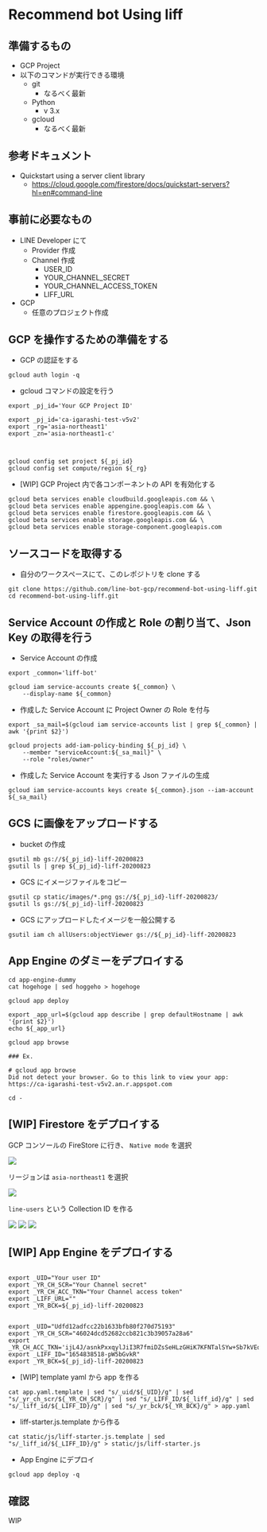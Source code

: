 # Recommend bot Using liff

## 準備するもの

+ GCP Project
+ 以下のコマンドが実行できる環境
  + git
    + なるべく最新
  + Python
    + v 3.x
  + gcloud
    + なるべく最新

## 参考ドキュメント

+ Quickstart using a server client library
  + https://cloud.google.com/firestore/docs/quickstart-servers?hl=en#command-line


## 事前に必要なもの

+ LINE Developer にて
  + Provider 作成
  + Channel 作成
    + USER_ID
    + YOUR_CHANNEL_SECRET
    + YOUR_CHANNEL_ACCESS_TOKEN
    + LIFF_URL
+ GCP
  + 任意のプロジェクト作成


## GCP を操作するための準備をする

+ GCP の認証をする

```
gcloud auth login -q
```

+ gcloud コマンドの設定を行う

```
export _pj_id='Your GCP Project ID'

export _pj_id='ca-igarashi-test-v5v2'
export _rg='asia-northeast1'
export _zn='asia-northeast1-c'



gcloud config set project ${_pj_id}
gcloud config set compute/region ${_rg}
```

+ [WIP] GCP Project 内で各コンポーネントの API を有効化する

```
gcloud beta services enable cloudbuild.googleapis.com && \
gcloud beta services enable appengine.googleapis.com && \
gcloud beta services enable firestore.googleapis.com && \
gcloud beta services enable storage.googleapis.com && \
gcloud beta services enable storage-component.googleapis.com
```

## ソースコードを取得する

+ 自分のワークスペースにて、このレポジトリを clone する

```
git clone https://github.com/line-bot-gcp/recommend-bot-using-liff.git
cd recommend-bot-using-liff.git
```

## Service Account の作成と Role の割り当て、Json Key の取得を行う

+ Service Account の作成

```
export _common='liff-bot'

gcloud iam service-accounts create ${_common} \
    --display-name ${_common}
```

+ 作成した Service Account に Project Owner の Role を付与

```
export _sa_mail=$(gcloud iam service-accounts list | grep ${_common} | awk '{print $2}')

gcloud projects add-iam-policy-binding ${_pj_id} \
    --member "serviceAccount:${_sa_mail}" \
    --role "roles/owner"
```

+ 作成した Service Account を実行する Json ファイルの生成

```
gcloud iam service-accounts keys create ${_common}.json --iam-account ${_sa_mail}
```

## GCS に画像をアップロードする

+ bucket の作成

```
gsutil mb gs://${_pj_id}-liff-20200823
gsutil ls | grep ${_pj_id}-liff-20200823
```

+ GCS にイメージファイルをコピー

```
gsutil cp static/images/*.png gs://${_pj_id}-liff-20200823/
gsutil ls gs://${_pj_id}-liff-20200823
```

+ GCS にアップロードしたイメージを一般公開する

```
gsutil iam ch allUsers:objectViewer gs://${_pj_id}-liff-20200823
```

## App Engine のダミーをデプロイする

```
cd app-engine-dummy
cat hogehoge | sed hoggeho > hogehoge
```

```
gcloud app deploy
```
```
export _app_url=$(gcloud app describe | grep defaultHostname | awk '{print $2}')
echo ${_app_url}
```
```
gcloud app browse
```

```
### Ex.

# gcloud app browse
Did not detect your browser. Go to this link to view your app:
https://ca-igarashi-test-v5v2.an.r.appspot.com
```
```
cd -
```

## [WIP] Firestore をデプロイする

GCP コンソールの FireStore に行き、 `Native mode` を選択

![](./images/readme-01.png)

リージョンは `asia-northeast1` を選択

![](./images/readme-02.png)


`line-users` という Collection ID を作る

![](./images/readme-03.png)
![](./images/readme-04.png)
![](./images/readme-05.png)


## [WIP] App Engine をデプロイする

```

export _UID="Your user ID"
export _YR_CH_SCR="Your Channel secret"
export _YR_CH_ACC_TKN="Your Channel access token"
export _LIFF_URL=""
export _YR_BCK=${_pj_id}-liff-20200823


export _UID="Udfd12adfcc22b1633bfb80f270d75193"
export _YR_CH_SCR="46024dcd52682ccb821c3b39057a28a6"
export _YR_CH_ACC_TKN='ijL4J/asnkPxxqylJiI3R7fmiDZsSeHLzGHiK7KFNTalSYw+Sb7kVEqnWuigADI/OuSlm55UsYBaLtTXlJWfSv6RX4jIFF+jV8rhcjfMH+UT5NUxIVvmSPPJCftBpHwSUWrLGDx/s9XcMhb+ciH0YwdB04t89/1O/w1cDnyilFU='
export _LIFF_ID="1654838518-pW5bGvkR"
export _YR_BCK=${_pj_id}-liff-20200823
```



+ [WIP] template yaml から app を作る

```
cat app.yaml.template | sed "s/_uid/${_UID}/g" | sed "s/_yr_ch_scr/${_YR_CH_SCR}/g" | sed "s/_LIFF_ID/${_liff_id}/g" | sed "s/_liff_id/${_LIFF_ID}/g" | sed "s/_yr_bck/${_YR_BCK}/g" > app.yaml
```

+ liff-starter.js.template から作る

```
cat static/js/liff-starter.js.template | sed "s/_liff_id/${_LIFF_ID}/g" > static/js/liff-starter.js
```



+ App Engine にデプロイ

```
gcloud app deploy -q
```

## 確認

WIP


























